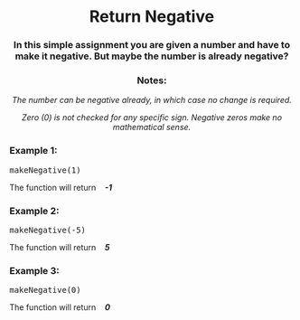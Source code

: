 <div align = "center">

# Return Negative

</div>

<div align = "center">

<h3>In this simple assignment you are given a number and have to make it negative. But maybe the number is already negative?</h3>

</div>

<div align = "center">

<h3>Notes:</h3>
<p> <em>The number can be negative already, in which case no change is required.</em> </p>
<p> <em>Zero (0) is not checked for any specific sign. Negative zeros make no mathematical sense.</em> </p>

</div>

<div align = "left">

<h3>Example 1:</h3>
<pre>makeNegative(1)</pre>
<p>The function will return &nbsp;&nbsp; <strong><em>-1</em></strong> </p>

<h3>Example 2:</h3>
<pre>makeNegative(-5)</pre>
<p>The function will return &nbsp;&nbsp; <strong><em>5</em></strong> </p>

<h3>Example 3:</h3>
<pre>makeNegative(0)</pre>
<p>The function will return &nbsp;&nbsp; <strong><em>0</em></strong> </p>

</div>
